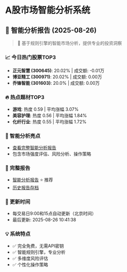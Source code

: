 # A股市场智能分析系统

## 🤖 智能分析报告 (2025-08-26)

> 🚀 基于规则引擎的智能市场分析，提供专业的投资洞察

### 📈 今日热门股票TOP3
- **正元智慧 (300645)**: 20.02% | 成交额: -0.01万
- **博亚精工 (300971)**: 20.02% | 成交额: 0.00万
- **乔锋智能 (301603)**: 20.0% | 成交额: 0.00万

### 🔥 热点题材TOP3
- **游戏**: 热度 0.59 | 平均涨幅 3.07%
- **美容护理**: 热度 0.56 | 平均涨幅 1.84%
- **化纤行业**: 热度 0.55 | 平均涨幅 1.72%

### 🤖 智能分析亮点
- [查看完整智能分析报告](reports/enhanced_report_2025-08-26.md)
- 包含市场强度评估、风险分析、操作策略

### 📄 完整报告
- [智能分析报告](reports/enhanced_report_2025-08-26.md) ⭐ 推荐
- [历史报告存档](reports/)

### 🔄 更新时间
- 每交易日9:00和15点自动更新（北京时间）
- 最后更新: 2025-08-26 10:41:38

### 💡 系统特点
- ✅ 完全免费，无需API密钥
- ✅ 智能规则引擎，专业分析
- ✅ 多维度风险评估
- ✅ 个性化操作策略
